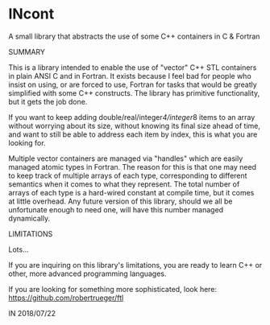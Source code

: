 # INcont
A small library that abstracts the use of some C++ containers in C & Fortran


SUMMARY

This is a library intended to enable the use of "vector" C++ STL containers
in plain ANSI C and in Fortran. It exists because I feel bad for people who
insist on using, or are forced to use, Fortran for tasks that would be greatly
simplified with some C++ constructs. The library has primitive functionality,
but it gets the job done.

If you want to keep adding double/real/integer*4/integer*8 items to an array
without worrying about its size, without knowing its final size ahead of time,
and want to still be able to address each item by index, this is what you are
looking for.

Multiple vector containers are managed via "handles" which are easily managed
atomic types in Fortran. The reason for this is that one may need to keep track
of multiple arrays of each type, corresponding to different semantics when it
comes to what they represent. The total number of arrays of each type is a
hard-wired constant at compile time, but it comes at little overhead. Any future
version of this library, should we all be unfortunate enough to need one, will
have this number managed dynamically.


LIMITATIONS

Lots...

If you are inquiring on this library's limitations, you are ready to learn C++
or other, more advanced programming languages.

If you are looking for something more sophisticated, look here:
https://github.com/robertrueger/ftl

IN 2018/07/22

